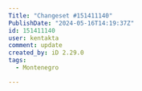 ```yaml
---
Title: "Changeset #151411140"
PublishDate: "2024-05-16T14:19:37Z"
id: 151411140
user: kentakta
comment: update
created_by: iD 2.29.0
tags:
  - Montenegro

---
```

